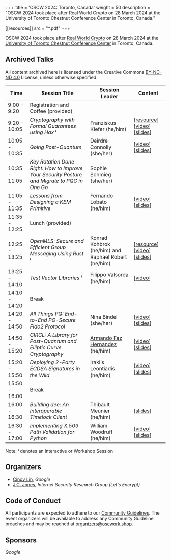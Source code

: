 +++
title = 'OSCW 2024: Toronto, Canada'
weight = 50
description = "OSCW 2024 took place after Real World Crypto on 28 March 2024 at the University of Toronto Chestnut Conference Center in Toronto, Canada."

[[resources]]
	src = "*.pdf"
+++

OSCW 2024 took place after [Real World Crypto](https://rwc.iacr.org/2024/) on 28 March 2024 at the [University of Toronto Chestnut Conference Center](https://chestnutconferencecentre.utoronto.ca/) in Toronto, Canada.

## Archived Talks

All content archived here is licensed under the Creative Commons [BY-NC-ND 4.0](https://creativecommons.org/licenses/by-nc-nd/4.0/) License, unless otherwise specified.

| Time | Session Title | Session Leader | Content |
| - | - | - | - |
| 9:00 - 9:20 | Registration and Coffee (provided) | |
| 9:20 - 10:05 | *Cryptography with Formal Guarantees using Hax* **ⁱ** | Franziskus Kiefer (he/him) | [[resource](https://github.com/hacspec/hax/tree/franziskus/toronto-2024/examples#before-the-workshop)] [[video](https://archive.org/details/oscw-2024-franziskus-kiefer-hax)] [[slides](<Cryptography with Formal Guarantees using Hax.pdf>)] |
| 10:05 - 10:35 | *Going Post-Quantum* | Deirdre Connolly (she/her) | [[video](https://archive.org/details/oscw-2024-deirdre-connolly-going-post-quantum)] [[slides](<Going Post-Quantum.pdf>)]
| 10:35 - 11:05 | *Key Rotation Done Right: How to Improve Your Security Posture and Migrate to PQC in One Go* | Sophie Schmieg (she/her) |
| 11:05 - 11:35 | *Lessons from Designing a KEM Primitive* | Fernando Lobato (he/him) | [[video](https://archive.org/details/oscw-2024-fernando-lobato-friendly-kems)] [[slides](<KEM in Tink.pdf>)] |
| 11:35 - 12:25 | Lunch (provided) | |
| 12:25 - 13:25 | *OpenMLS: Secure and Efficient Group Messaging Using Rust* **ⁱ** | Konrad Kohbrok (he/him) and Raphael Robert (he/him) | [[resource](https://github.com/openmls/oscw24)] [[video](https://archive.org/details/oscw-2024-konrad-kohbrok-and-raphael-robert-openmls)] [[slides](<OpenMLS - A guided tour.pdf>)] |
| 13:25 - 14:10 | *Test Vector Libraries* **ⁱ** | Filippo Valsorda (he/him) | [[video](https://archive.org/details/oscw-2024-fillippo-valsorda-cryptographic-test-vectors)] |
| 14:10 - 14:20 | Break | |
| 14:20 - 14:50 | *All Things PQ: End-to-End PQ-Secure Fido2 Protocol* | Nina Bindel (she/her) | [[video](https://archive.org/details/oscw-2024-nina-bindel-pq-fido-2)] [[slides](<E2E PQC FIDO2.pdf>)] |
| 14:50 - 15:20 | *CIRCL: A Library for Post-Quantum and Elliptic Curve Cryptography* | [Armando Faz Hernandez](https://research.cloudflare.com/about/people/armando-faz/) (he/him) | [[video](https://archive.org/details/oscw-2024-armando-faz-circl)] [[slides](<CIRCL.pdf>)] |
| 15:20 - 15:50 | *Deploying 2-Party ECDSA Signatures in the Wild* | Iraklis Leontiadis (he/him) | [[video](https://archive.org/details/oscw-2024-iraklis-liontiadis-2-party-ecdsa-signatures)] [[slides](<2MPC ECDSA.pdf>)] |
| 15:50 - 16:00 | Break | |
| 16:00 - 16:30 | *Building dee: An Interoperable Timelock Client* | Thibault Meunier (he/him) | [[slides](<building-dee.pdf>)] |
| 16:30 - 17:00 | *Implementing X.509 Path Validation for Python* | William Woodruff (he/him) | [[video](https://archive.org/details/oscw-2024-william-woodruff-x-509-path-validation-in-python)] [[slides](<Implementing X.509 Path Validation for Python.pdf>)] |

Note: **ⁱ** denotes an Interactive or Workshop Session

## Organizers
- [Cindy Lin](https://cindylindeed.github.io/), <em>Google</em>
- [J.C. Jones](https://insufficient.coffee/), <em>Internet Security Research Group (Let's Encrypt)</em>

## Code of Conduct
All participants are expected to adhere to our [Community Guidelines](https://developers.google.com/community-guidelines). The event organizers will be available to address any Community Guideline breaches and may be reached at [organizers@oscwork.shop](mailto:organizers@oscwork.shop).

## Sponsors
<em>Google</em>
